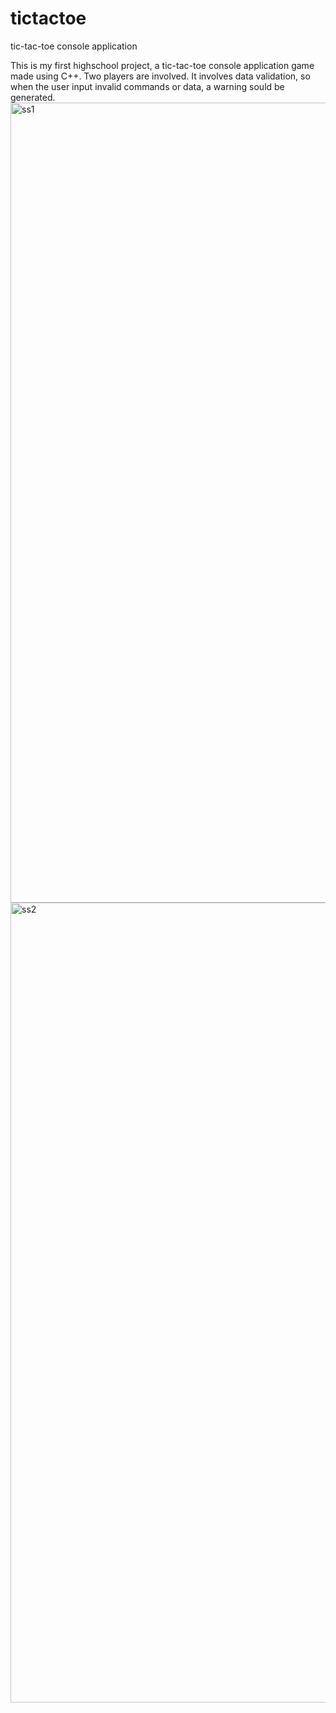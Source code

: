 # tictactoe
tic-tac-toe console application

This is my first highschool project, a tic-tac-toe console application game made using C++.
Two players are involved.
It involves data validation, so when the user input invalid commands or data, a warning sould be generated.
<img width="1280" alt="ss1" src="https://github.com/pnd-andrei/tictactoe/assets/76188072/ec61c2c1-8239-44f4-a99e-e0b05f0b3afe">
<img width="1280" alt="ss2" src="https://github.com/pnd-andrei/tictactoe/assets/76188072/e422529e-67eb-4b83-9cf7-10453184469e">
